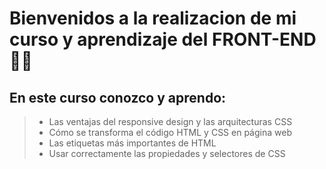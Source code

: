 # Bienvenidos a la realizacion de mi curso y aprendizaje del FRONT-END 🧑‍🎓

## En este curso conozco y aprendo:

> - Las ventajas del responsive design y las arquitecturas CSS
> - Cómo se transforma el código HTML y CSS en página web
> - Las etiquetas más importantes de HTML
> - Usar correctamente las propiedades y selectores de CSS

